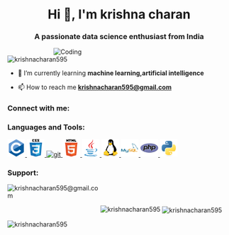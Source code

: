 <h1 align="center">Hi 👋, I'm krishna charan</h1>
<h3 align="center">A passionate data science enthusiast from India</h3>
<img align="right" alt="Coding" width="400" src="https://media0.giphy.com/media/vgd2aXjyeUkgUTnfjg/200w.gif?cid=6c09b952k0w3vcxfyxo7h8jiwk3zke9lehl90pwe1kerdrgw&ep=v1_gifs_search&rid=200w.gif&ct=g">
<p align="left"> <img src="https://komarev.com/ghpvc/?username=krishnacharan595&label=Profile%20views&color=0e75b6&style=flat" alt="krishnacharan595" /> </p>

- 🌱 I’m currently learning **machine learning,artificial intelligence**

- 📫 How to reach me **krishnacharan595@gmail.com**

<h3 align="left">Connect with me:</h3>
<p align="left">
</p>

<h3 align="left">Languages and Tools:</h3>
<p align="left"> <a href="https://www.cprogramming.com/" target="_blank" rel="noreferrer"> <img src="https://raw.githubusercontent.com/devicons/devicon/master/icons/c/c-original.svg" alt="c" width="40" height="40"/> </a> <a href="https://www.w3schools.com/css/" target="_blank" rel="noreferrer"> <img src="https://raw.githubusercontent.com/devicons/devicon/master/icons/css3/css3-original-wordmark.svg" alt="css3" width="40" height="40"/> </a> <a href="https://git-scm.com/" target="_blank" rel="noreferrer"> <img src="https://www.vectorlogo.zone/logos/git-scm/git-scm-icon.svg" alt="git" width="40" height="40"/> </a> <a href="https://www.w3.org/html/" target="_blank" rel="noreferrer"> <img src="https://raw.githubusercontent.com/devicons/devicon/master/icons/html5/html5-original-wordmark.svg" alt="html5" width="40" height="40"/> </a> <a href="https://www.java.com" target="_blank" rel="noreferrer"> <img src="https://raw.githubusercontent.com/devicons/devicon/master/icons/java/java-original.svg" alt="java" width="40" height="40"/> </a> <a href="https://www.linux.org/" target="_blank" rel="noreferrer"> <img src="https://raw.githubusercontent.com/devicons/devicon/master/icons/linux/linux-original.svg" alt="linux" width="40" height="40"/> </a> <a href="https://www.mysql.com/" target="_blank" rel="noreferrer"> <img src="https://raw.githubusercontent.com/devicons/devicon/master/icons/mysql/mysql-original-wordmark.svg" alt="mysql" width="40" height="40"/> </a> <a href="https://www.php.net" target="_blank" rel="noreferrer"> <img src="https://raw.githubusercontent.com/devicons/devicon/master/icons/php/php-original.svg" alt="php" width="40" height="40"/> </a> <a href="https://www.python.org" target="_blank" rel="noreferrer"> <img src="https://raw.githubusercontent.com/devicons/devicon/master/icons/python/python-original.svg" alt="python" width="40" height="40"/> </a> </p>

<h3 align="left">Support:</h3>
<p><a href="https://www.buymeacoffee.com/krishnacharan595@gmail.com"> <img align="left" src="https://cdn.buymeacoffee.com/buttons/v2/default-yellow.png" height="50" width="210" alt="krishnacharan595@gmail.com" /></a></p><br><br>

<p><img align="left" src="https://github-readme-stats.vercel.app/api/top-langs?username=krishnacharan595&show_icons=true&locale=en&layout=compact" alt="krishnacharan595" /></p>

<p>&nbsp;<img align="center" src="https://github-readme-stats.vercel.app/api?username=krishnacharan595&show_icons=true&locale=en" alt="krishnacharan595" /></p>

<p><img align="center" src="https://github-readme-streak-stats.herokuapp.com/?user=krishnacharan595&" alt="krishnacharan595" /></p>
